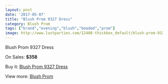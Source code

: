 ```yaml
---
layout: post
date: '2017-05-07'
title: "Blush Prom 9327 Dress"
category: Blush Prom
tags: ["brand","evening","blush","beaded","prom"]
image: http://www.lustparties.com/12408-thickbox_default/blush-prom-9327-dress.jpg
---
```

Blush Prom 9327 Dress

On Sales: **$358**
<a href="https://www.lustparties.com/en/blush-prom/4576-blush-prom-9327-dress.html"><amp-img layout="responsive" width="600" height="600" src="//www.lustparties.com/12408-thickbox_default/blush-prom-9327-dress.jpg" alt="Blush Prom 9327 Dress 0" /></a>

Buy it: [Blush Prom 9327 Dress](https://www.lustparties.com/en/blush-prom/4576-blush-prom-9327-dress.html "Blush Prom 9327 Dress")

View more: [Blush Prom](https://www.lustparties.com/en/25-blush-prom "Blush Prom")
